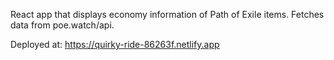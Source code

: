 React app that displays economy information of Path of Exile
items. Fetches data from poe.watch/api.

Deployed at: https://quirky-ride-86263f.netlify.app
